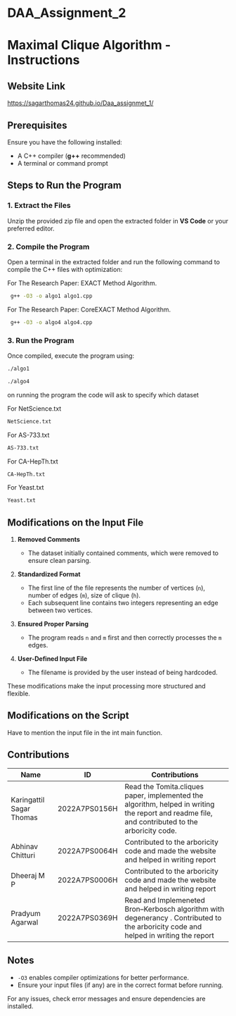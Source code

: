 # DAA_Assignment_2
# Maximal Clique Algorithm - Instructions
## Website Link
https://sagarthomas24.github.io/Daa_assignmet_1/
## Prerequisites
Ensure you have the following installed:

- A C++ compiler (**g++** recommended)
- A terminal or command prompt

## Steps to Run the Program

### 1. Extract the Files
Unzip the provided zip file and open the extracted folder in **VS Code** or your preferred editor.

### 2. Compile the Program
Open a terminal in the extracted folder and run the following command to compile the C++ files with optimization:

For The Research Paper:  EXACT Method Algorithm.
```bash
 g++ -O3 -o algo1 algo1.cpp
```

For The Research Paper:  CoreEXACT Method Algorithm.
```bash
 g++ -O3 -o algo4 algo4.cpp
```



### 3. Run the Program
Once compiled, execute the program using:

```bash
./algo1
```

```bash
./algo4
```
on running the program the code will ask to specify which dataset 

For NetScience.txt
``` bash
NetScience.txt
```
For AS-733.txt
```bash
AS-733.txt
```
For CA-HepTh.txt
``` bash
CA-HepTh.txt
```

For Yeast.txt
``` bash
Yeast.txt
```


## Modifications on the Input File  

1. **Removed Comments**  
   - The dataset initially contained comments, which were removed to ensure clean parsing.  

2. **Standardized Format**  
   - The first line of the file represents the number of vertices (`n`), number of edges (`m`), size of clique (`h`).
   - Each subsequent line contains two integers representing an edge between two vertices.  

3. **Ensured Proper Parsing**  
   - The program reads `n` and `m` first and then correctly processes the `m` edges.  

4. **User-Defined Input File**  
   - The filename is provided by the user instead of being hardcoded.  

These modifications make the input processing more structured and flexible.

## Modifications on the Script
Have to mention the input file in the int main function.

## Contributions  

| Name                        | ID               | Contributions                                                                 |
|-----------------------------|-----------------|-------------------------------------------------------------------------------|
| Karingattil Sagar Thomas    | 2022A7PS0156H   | Read the Tomita.cliques paper, implemented the algorithm, helped in writing the report and readme file, and contributed to the arboricity code.     |
| Abhinav Chitturi            | 2022A7PS0064H   | Contributed to the arboricity code and made the website and helped in writing report                                                                |
| Dheeraj M P                 | 2022A7PS0006H   | Contributed to the arboricity code and made the website and helped in writing report                                                                |
| Pradyum Agarwal             | 2022A7PS0369H   | Read and Implemeneted Bron–Kerbosch algorithm with degenerancy . Contributed to the arboricity code and helped in writing the report                |

                                                                  



## Notes
- `-O3` enables compiler optimizations for better performance.
- Ensure your input files (if any) are in the correct format before running.

For any issues, check error messages and ensure dependencies are installed.
